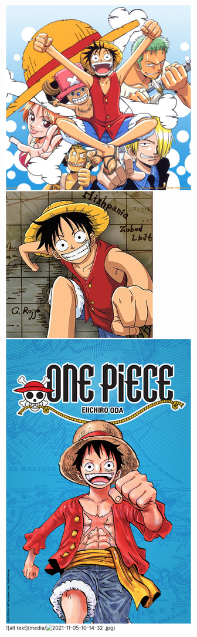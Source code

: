 ![alt text](media/5986912410_682fed19e2_b.jpg)
![alt text](media/imageop.jpg)
![alt text](media/visuel_generique_OP.jpg)
![alt text](media/![2021-11-05-10-14-32](https://user-images.githubusercontent.com/93774040/140527852-cf3caae6-ca03-43a1-9495-15d3423ab82e.gif)
.jpg)
